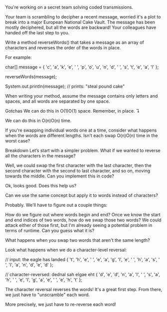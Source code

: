You're working on a secret team solving coded transmissions.

Your team is scrambling to decipher a recent message, worried it's a plot to break into a major European National Cake Vault. The message has been mostly deciphered, but all the words are backward! Your colleagues have handed off the last step to you.

Write a method reverseWords() that takes a message as an array of characters and reverses the order of the words in place.

For example:

  char[] message = { 'c', 'a', 'k', 'e', ' ',
                   'p', 'o', 'u', 'n', 'd', ' ',
                   's', 't', 'e', 'a', 'l' };

reverseWords(message);

System.out.println(message);
// prints: "steal pound cake"

When writing your method, assume the message contains only letters and spaces, and all words are separated by one space.

Gotchas
We can do this in O(1)O(1) space. Remember, in place. ↴

We can do this in O(n)O(n) time.

If you're swapping individual words one at a time, consider what happens when the words are different lengths. Isn't each swap O(n)O(n) time in the worst case?

Breakdown
Let’s start with a simpler problem. What if we wanted to reverse all the characters in the message?

Well, we could swap the first character with the last character, then the second character with the second to last character, and so on, moving towards the middle. Can you implement this in code?

Ok, looks good. Does this help us?

Can we use the same concept but apply it to words instead of characters?

Probably. We'll have to figure out a couple things:

How do we figure out where words begin and end?
Once we know the start and end indices of two words, how do we swap those two words?
We could attack either of those first, but I'm already seeing a potential problem in terms of runtime. Can you guess what it is?

What happens when you swap two words that aren't the same length?

Look what happens when we do a character-level reversal:

  // input: the eagle has landed
{ 't', 'h', 'e', ' ', 'e', 'a', 'g', 'l', 'e', ' ',
  'h', 'a', 's', ' ', 'l', 'a', 'n', 'd', 'e', 'd' };

// character-reversed: dednal sah elgae eht
{ 'd', 'e', 'd', 'n', 'a', 'l', ' ', 's', 'a', 'h', ' ',
  'e', 'l', 'g', 'a', 'e', ' ', 'e', 'h', 't' };

  The character reversal reverses the words! It's a great first step. From there, we just have to "unscramble" each word.

 More precisely, we just have to re-reverse each word!
